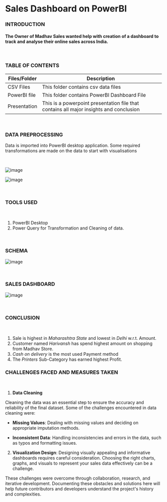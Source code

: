 # Sales Dashboard on PowerBI

### **INTRODUCTION**

#### The Owner of Madhav Sales wanted help with creation of a dashboard to track and analyse their online sales across India.


<br />

### **TABLE OF CONTENTS**

| Files/Folder | Description |
| -----------  | ----------- |
| CSV Files       | This folder contains csv data files          |
| PowerBI file | This folder contains PowerBI Dashboard File   |
| Presentation | This is a powerpoint presentation file that contains all major insights and conclusion |


<br />

### **DATA PREPROCESSING**

Data is imported into PowerBI desktop application. Some required transformations are made on the data to start with visualisations

<br />

![image](https://github.com/Rushikesh-Kharat/Sales-Dashboard-on-PowerBI/assets/99657888/6f925d51-d839-4443-ad1c-41b662dbcfd3)

![image](https://github.com/Rushikesh-Kharat/Sales-Dashboard-on-PowerBI/assets/99657888/f65a68e0-6a33-44df-9f24-163835b8bc09)

<br />
 
### **TOOLS USED**

<br />


1. PowerBI Desktop
2. Power Query for Transformation and Cleaning of data.

<br />
 
### **SCHEMA**

![image](https://github.com/Rushikesh-Kharat/Sales-Dashboard-on-PowerBI/assets/99657888/b9493ff8-a9c3-4b79-80d8-76f9c91cebaa)


<br />
 
### **SALES DASHBOARD**

![image](https://github.com/Rushikesh-Kharat/Sales-Dashboard-on-PowerBI/assets/99657888/b8f8ed37-8c32-4294-b676-0a060d5ab5a7)

<br />
 
### **CONCLUSION**

<br />


1. Sale is highest in *Maharashtra State* and lowest in *Delhi* w.r.t. Amount.
2. Customer named *Harivansh* has spend highest amount on shopping from Madhav Store.
3. *Cash on delivery* is the most used Payment method
4. The *Printers* Sub-Category has earned highest Profit.

### **CHALLENGES FACED AND MEASURES TAKEN**

<br />


1. **Data Cleaning**

Cleaning the data was an essential step to ensure the accuracy and reliability of the final dataset. Some of the challenges encountered in data cleaning were:

- **Missing Values**: Dealing with missing values and deciding on appropriate imputation methods.

- **Inconsistent Data**: Handling inconsistencies and errors in the data, such as typos and formatting issues.

2. **Visualization Design**: Designing visually appealing and informative dashboards requires careful consideration. Choosing the right charts, graphs, and visuals to represent your sales data effectively can be a challenge.

These challenges were overcome through collaboration, research, and iterative development. Documenting these obstacles and solutions here will help future contributors and developers understand the project's history and complexities.



